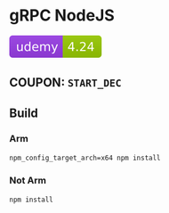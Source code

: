 # gRPC NodeJS

![Udemy](.github/badges/udemy.svg)

## COUPON: `START_DEC`

## Build

### Arm

```
npm_config_target_arch=x64 npm install
```

### Not Arm

```
npm install
```
